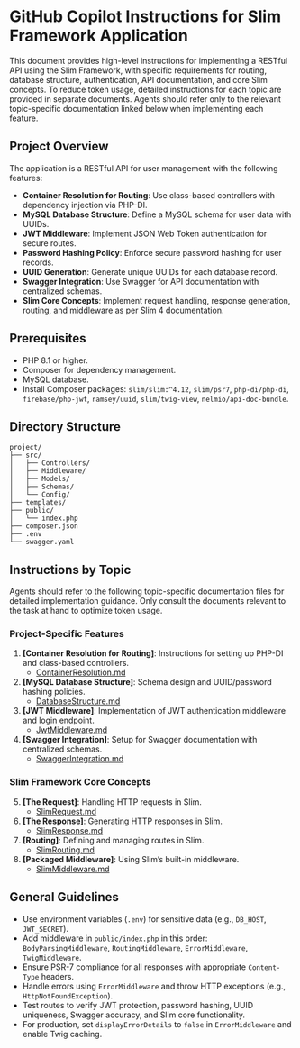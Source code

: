 # GitHub Copilot Instructions for Slim Framework Application

This document provides high-level instructions for implementing a RESTful API using the Slim Framework, with specific requirements for routing, database structure, authentication, API documentation, and core Slim concepts. To reduce token usage, detailed instructions for each topic are provided in separate documents. Agents should refer only to the relevant topic-specific documentation linked below when implementing each feature.

## Project Overview

The application is a RESTful API for user management with the following features:

- **Container Resolution for Routing**: Use class-based controllers with dependency injection via PHP-DI.
- **MySQL Database Structure**: Define a MySQL schema for user data with UUIDs.
- **JWT Middleware**: Implement JSON Web Token authentication for secure routes.
- **Password Hashing Policy**: Enforce secure password hashing for user records.
- **UUID Generation**: Generate unique UUIDs for each database record.
- **Swagger Integration**: Use Swagger for API documentation with centralized schemas.
- **Slim Core Concepts**: Implement request handling, response generation, routing, and middleware as per Slim 4 documentation.

## Prerequisites

- PHP 8.1 or higher.
- Composer for dependency management.
- MySQL database.
- Install Composer packages: `slim/slim:^4.12`, `slim/psr7`, `php-di/php-di`, `firebase/php-jwt`, `ramsey/uuid`, `slim/twig-view`, `nelmio/api-doc-bundle`.

## Directory Structure

```
project/
├── src/
│   ├── Controllers/
│   ├── Middleware/
│   ├── Models/
│   ├── Schemas/
│   └── Config/
├── templates/
├── public/
│   └── index.php
├── composer.json
├── .env
└── swagger.yaml
```

## Instructions by Topic

Agents should refer to the following topic-specific documentation files for detailed implementation guidance. Only consult the documents relevant to the task at hand to optimize token usage.

### Project-Specific Features

1. **[Container Resolution for Routing]**: Instructions for setting up PHP-DI and class-based controllers.
   - [ContainerResolution.md](ContainerResolution.md)
2. **[MySQL Database Structure]**: Schema design and UUID/password hashing policies.
   - [DatabaseStructure.md](DatabaseStructure.md)
3. **[JWT Middleware]**: Implementation of JWT authentication middleware and login endpoint.
   - [JwtMiddleware.md](JwtMiddleware.md)
4. **[Swagger Integration]**: Setup for Swagger documentation with centralized schemas.
   - [SwaggerIntegration.md](SwaggerIntegration.md)

### Slim Framework Core Concepts

5. **[The Request]**: Handling HTTP requests in Slim.
   - [SlimRequest.md](SlimRequest.md)
6. **[The Response]**: Generating HTTP responses in Slim.
   - [SlimResponse.md](SlimResponse.md)
7. **[Routing]**: Defining and managing routes in Slim.
   - [SlimRouting.md](SlimRouting.md)
8. **[Packaged Middleware]**: Using Slim’s built-in middleware.
   - [SlimMiddleware.md](SlimMiddleware.md)

## General Guidelines

- Use environment variables (`.env`) for sensitive data (e.g., `DB_HOST`, `JWT_SECRET`).
- Add middleware in `public/index.php` in this order: `BodyParsingMiddleware`, `RoutingMiddleware`, `ErrorMiddleware`, `TwigMiddleware`.
- Ensure PSR-7 compliance for all responses with appropriate `Content-Type` headers.
- Handle errors using `ErrorMiddleware` and throw HTTP exceptions (e.g., `HttpNotFoundException`).
- Test routes to verify JWT protection, password hashing, UUID uniqueness, Swagger accuracy, and Slim core functionality.
- For production, set `displayErrorDetails` to `false` in `ErrorMiddleware` and enable Twig caching.
